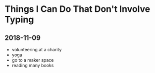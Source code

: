 # Things I Can Do That Don't Involve Typing

## 2018-11-09

- volunteering at a charity
- yoga
- go to a maker space
- reading many books
